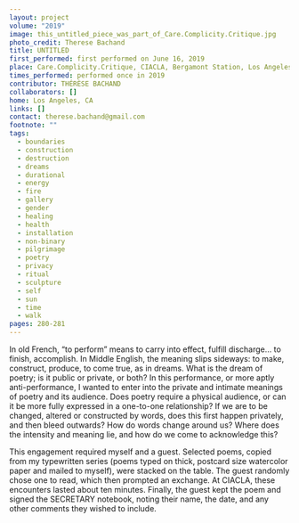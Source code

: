 ```yaml
---
layout: project
volume: "2019"
image: this_untitled_piece_was_part_of_Care.Complicity.Critique.jpg
photo_credit: Therese Bachand
title: UNTITLED
first_performed: first performed on June 16, 2019
place: Care.Complicity.Critique, CIACLA, Bergamont Station, Los Angeles, CA
times_performed: performed once in 2019
contributor: THÉRÈSE BACHAND
collaborators: []
home: Los Angeles, CA
links: []
contact: therese.bachand@gmail.com
footnote: ""
tags:
  - boundaries
  - construction
  - destruction
  - dreams
  - durational
  - energy
  - fire
  - gallery
  - gender
  - healing
  - health
  - installation
  - non-binary
  - pilgrimage
  - poetry
  - privacy
  - ritual
  - sculpture
  - self
  - sun
  - time
  - walk
pages: 280-281
---
```


In old French, “to perform” means to carry into effect, fulfill discharge… to finish, accomplish. In Middle English, the meaning slips sideways: to make, construct, produce, to come true, as in dreams. What is the dream of poetry; is it public or private, or both? In this performance, or more aptly anti-performance, I wanted to enter into the private and intimate meanings of poetry and its audience. Does poetry require a physical audience, or can it be more fully expressed in a one-to-one relationship? If we are to be changed, altered or constructed by words, does this first happen privately, and then bleed outwards? How do words change around us? Where does the intensity and meaning lie, and how do we come to acknowledge this?

This engagement required myself and a guest. Selected poems, copied from my typewritten series (poems typed on thick, postcard size watercolor paper and mailed to myself), were stacked on the table. The guest randomly chose one to read, which then prompted an exchange. At CIACLA, these encounters lasted about ten minutes. Finally, the guest kept the poem and signed the SECRETARY notebook, noting their name, the date, and any other comments they wished to include.
